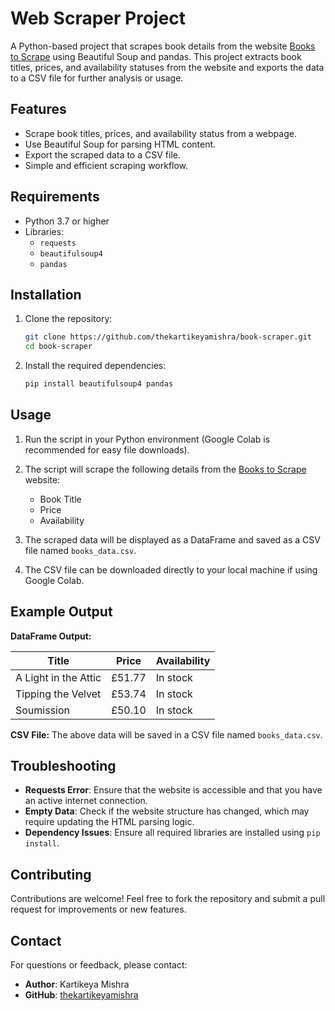 # Web Scraper Project

A Python-based project that scrapes book details from the website [Books to Scrape](http://books.toscrape.com/) using Beautiful Soup and pandas. This project extracts book titles, prices, and availability statuses from the website and exports the data to a CSV file for further analysis or usage.

## Features

- Scrape book titles, prices, and availability status from a webpage.
- Use Beautiful Soup for parsing HTML content.
- Export the scraped data to a CSV file.
- Simple and efficient scraping workflow.

## Requirements

- Python 3.7 or higher
- Libraries:
  - `requests`
  - `beautifulsoup4`
  - `pandas`

## Installation

1. Clone the repository:
   ```bash
   git clone https://github.com/thekartikeyamishra/book-scraper.git
   cd book-scraper
   ```

2. Install the required dependencies:
   ```bash
   pip install beautifulsoup4 pandas
   ```

## Usage

1. Run the script in your Python environment (Google Colab is recommended for easy file downloads).

2. The script will scrape the following details from the [Books to Scrape](http://books.toscrape.com/) website:
   - Book Title
   - Price
   - Availability

3. The scraped data will be displayed as a DataFrame and saved as a CSV file named `books_data.csv`.

4. The CSV file can be downloaded directly to your local machine if using Google Colab.


## Example Output

**DataFrame Output:**

| Title                                      | Price  | Availability   |
|--------------------------------------------|--------|----------------|
| A Light in the Attic                       | £51.77 | In stock       |
| Tipping the Velvet                         | £53.74 | In stock       |
| Soumission                                 | £50.10 | In stock       |

**CSV File:**
The above data will be saved in a CSV file named `books_data.csv`.

## Troubleshooting

- **Requests Error**: Ensure that the website is accessible and that you have an active internet connection.
- **Empty Data**: Check if the website structure has changed, which may require updating the HTML parsing logic.
- **Dependency Issues**: Ensure all required libraries are installed using `pip install`.

## Contributing

Contributions are welcome! Feel free to fork the repository and submit a pull request for improvements or new features.


## Contact

For questions or feedback, please contact:

- **Author**: Kartikeya Mishra
- **GitHub**: [thekartikeyamishra](https://github.com/thekartikeyamishra)


